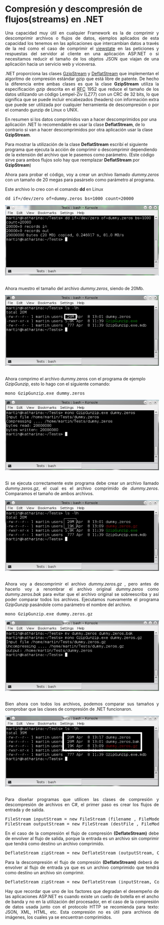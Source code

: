 # Compresión y descompresión de flujos(streams) en .NET
		
<p align="justify">
Una capacidad muy útil en cualquier Framework es la  de comprimir y descomprimir archivos o flujos de datos,  ejemplos aplicados de esta capacidad los tenemos en las aplicaciones que intercambian datos a través de la red como el caso de comprimir el <a href="http://msdn.microsoft.com/es-es/library/system.web.ui.control.viewstate%28v=vs.110%29.aspx">viewstate</a> en las peticiones y respuestas del servidor al cliente en una aplicación ASP.NET o si necesitamos reducir el tamaño de los objetos JSON  que viajan de una aplicación hacia un servicio web y viceversa.
</p>
<p align="justify">
.NET proporciona las clases <a href="http://msdn.microsoft.com/en-us/library/system.io.compression.gzipstream.aspx">GzipStream</a> y <a href="http://msdn.microsoft.com/es-es/library/system.io.compression.deflatestream%28v=vs.110%29.aspx">DeflatStream</a> que implementan el algoritmo de compresión estándar gzip que está libre de patente. De hecho la diferencia entre ambas clases es que la clase <b>GzipStream</b> utiliza la especificación <i>gzip</i> descrita en el <a href="http://www.ietf.org/rfc/rfc1952.txt">RFC</a> 1952 que reduce el tamaño de los datos utilizando un código Lempel-Ziv (LZ77) con un CRC de 32 bits, lo que significa que se puede incluir encabezados (headers) con información extra que puede ser utilizada por cualquier herramienta de descompresión o por el comando gunzip de Linux o UNIX.
</p>
<p>
En resumen si los datos comprimidos van a hacer descomprimidos por una aplicación .NET lo recomendable es usar la clase <b>DeflatStream</b>, de lo contrario si van a hacer descomprimidos por otra aplicación usar la clase <b>GzipStream</b>.</p>
<p>
Para mostrar la utilización de la clase <b>DeflatStream</b>  escribí el siguiente programa que ejecuta la acción de comprimir o descomprimir dependiendo de la extensión del archivo que le pasemos como parámetro. (Este código sirve para ambos flujos solo hay que reemplazar  <b>DeflatStream</b> por <b>GzipStream</b>)
</p>
<p align="justify">
Ahora para probar el código, voy a crear un archivo llamado <i>dummy.zeros</i> con un tamaño de 20 megas para pasárselo como parámetro al programa.</p>
<p>Este archivo lo creo con el comando <b>dd</b> en Linux</p>
<pre>
dd if=/dev/zero of=dummy.zeros bs=1000 count=20000
</pre>
<div>
<IMG src="images/fig1.png">
</div><br>
<p>Ahora muestro el tamaño del archivo <i>dummy.zeros</i>, siendo de 20Mb.</p>
<div>
<IMG src="images/fig2.png">
</div><br>
<p>Ahora comprimo el archivo dummy.zeros con el programa  de ejemplo <i>GzipGunzip</i>, esto lo hago con
el siguiente comando:</p>
<pre>
mono GzipGunzip.exe dummy.zeros
</pre>
<div>
<IMG src="images/fig3.png">
</div><br>
<p align="justify">Si se ejecuta correctamente este programa debe crear un archivo llamado <i>dummy.zeros.gz</i>, el cual es el archivo comprimido de <i>dummy.zeros</i>. Comparamos el tamaño de ambos archivos.</p>
<div>
<IMG src="images/fig4.png">
</div><br>
<p align="justify">
Ahora voy a descomprimir el archivo <i>dummy.zeros.gz</i> , pero antes de hacerlo voy a renombrar el archivo original <i>dummy.zeros</i> como <i>dummy.zeros.bak</i> para evitar que el archivo original se sobreescriba y así poder comparar todos los archivos. Ejecutamos nuevamente el programa  <i>GzipGunzip</i> pasándole como parámetro el nombre del archivo.
</p>
<pre>
mono GzipGunzip.exe dummy.zeros.gz
</pre>
<div>
<IMG src="images/fig5.png">
</div><br>
<p align="justify">Bien ahora con todos los archivos, podemos comparar sus tamaños y comprobar que las clases de compresión de .NET funcionaron.</p>
<div>
<IMG src="images/fig6.png">
</div><br>
<p align="justify">Para diseñar programas que utilicen las clases de compresión y descompresión de archivos en C#, el primer paso es crear los flujos de entrada y de salida.</p>
<pre>
FileStream inputStream = new FileStream (filename , FileMode.Open, FileAccess.Read);
FileStream outputStream = new FileStream (destFile , FileMode.Create, FileAccess.Write))
</pre>
<p align="justify">En el caso de la compresión el flujo de compresión <b>(DeflateStream)</b> debe de envolver al flujo de salida, porque la entrada es un archivo sin comprimir que tendrá como destino un archivo comprimido.</p>
<pre>
DeflateStream zipStream = new DeflateStream (outputStream, CompressionMode.Compress)
</pre>
<p align="justify">Para la descompresión el flujo de compresión <b>(DeflateStream)</b> deberá de envolver al flujo de entrada ya que es un archivo comprimido que tendrá como destino un archivo sin comprimir.</p>
<pre>
DeflateStream zipStream = new DeflateStream (inputStream, CompressionMode.Decompress)
</pre>
<p align="justify">
Hay que recordar que  uno de los factores que degradan el desempeño de las aplicaciones ASP.NET es cuando existe un cuello de botella en el ancho de banda y no en la utilización del procesador, en el caso de la compresión de datos usada junto con el protocolo HTTP se recomienda  para texto: JSON, XML, HTML, etc. Esta compresión no es útil para archivos de imágenes, los cuales ya se encuentran comprimidos.
</p>
